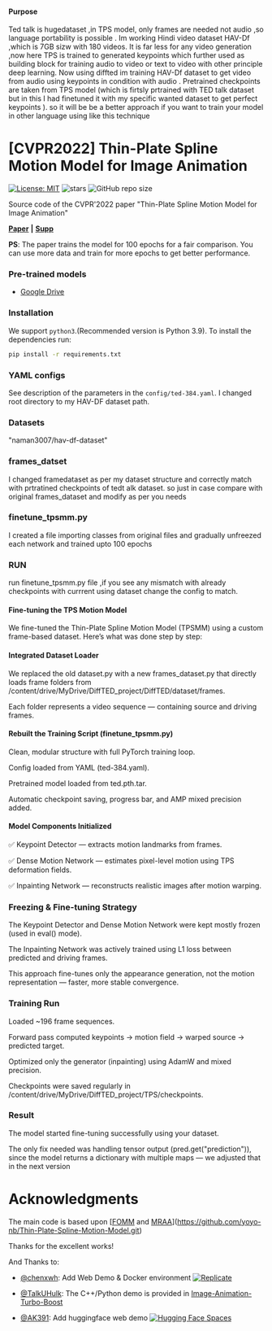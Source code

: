 #### Purpose
Ted talk is hugedataset ,in TPS model, only frames are needed not audio ,so language portability is possible . Im working Hindi video dataset HAV-Df ,which is 7GB sizw with 180 videos. It is far less for any video generation ,now here TPS is trained to generated keypoints which further used as building block for training audio to video or text to video with other principle deep learning. Now using diffted im training HAV-Df dataset to get video from audio using keypoints in condition with audio . Pretrained checkpoints are taken from TPS model (which is firtsly prtrained with TED talk dataset but in this I had finetuned it with my specific wanted dataset to get perfect keypoints ). so it will be be a better approach if you want to train  your model in other language using like this technique

# [CVPR2022] Thin-Plate Spline Motion Model for Image Animation

[![License: MIT](https://img.shields.io/badge/License-MIT-yellow.svg)](LICENSE)
![stars](https://img.shields.io/github/stars/yoyo-nb/Thin-Plate-Spline-Motion-Model.svg?style=flat)
![GitHub repo size](https://img.shields.io/github/repo-size/yoyo-nb/Thin-Plate-Spline-Motion-Model.svg)

Source code of the CVPR'2022 paper "Thin-Plate Spline Motion Model for Image Animation"

[**Paper**](https://arxiv.org/abs/2203.14367) **|** [**Supp**](https://cloud.tsinghua.edu.cn/f/f7b8573bb5b04583949f/?dl=1)

**PS**: The paper trains the model for 100 epochs for a fair comparison. You can use more data and train for more epochs to get better performance.


### Pre-trained models
- [Google Drive](https://drive.google.com/drive/folders/1pNDo1ODQIb5HVObRtCmubqJikmR7VVLT?usp=sharing)


### Installation

We support ```python3```.(Recommended version is Python 3.9).
To install the dependencies run:
```bash
pip install -r requirements.txt
```
### YAML configs

See description of the parameters in the ```config/ted-384.yaml```. I changed root directory to my HAV-DF dataset path.

### Datasets
 "naman3007/hav-df-dataset"

 ### frames_datset 
 I changed framedataset as per my dataset structure and correctly match with prtratined checkpoints of tedt alk dataset. so just in case compare with original frames_dataset and modify as per you needs
### finetune_tpsmm.py
I created a file importing classes from original files and gradually unfreezed each network and trained upto 100 epochs
### RUN
run finetune_tpsmm.py file ,if you see any mismatch with already checkpoints with currrent using dataset change the config to match.

#### Fine-tuning the TPS Motion Model

We fine-tuned the Thin-Plate Spline Motion Model (TPSMM) using a custom frame-based dataset.
Here’s what was done step by step:

#### Integrated Dataset Loader

We replaced the old dataset.py with a new frames_dataset.py that directly loads frame folders from
/content/drive/MyDrive/DiffTED_project/DiffTED/dataset/frames.

Each folder represents a video sequence — containing source and driving frames.

#### Rebuilt the Training Script (finetune_tpsmm.py)

Clean, modular structure with full PyTorch training loop.

Config loaded from YAML (ted-384.yaml).

Pretrained model loaded from ted.pth.tar.

Automatic checkpoint saving, progress bar, and AMP mixed precision added.

#### Model Components Initialized

✅ Keypoint Detector — extracts motion landmarks from frames.

✅ Dense Motion Network — estimates pixel-level motion using TPS deformation fields.

✅ Inpainting Network — reconstructs realistic images after motion warping.

### Freezing & Fine-tuning Strategy

The Keypoint Detector and Dense Motion Network were kept mostly frozen (used in eval() mode).

The Inpainting Network was actively trained using L1 loss between predicted and driving frames.

This approach fine-tunes only the appearance generation, not the motion representation — faster, more stable convergence.

### Training Run

Loaded ~196 frame sequences.

Forward pass computed keypoints → motion field → warped source → predicted target.

Optimized only the generator (inpainting) using AdamW and mixed precision.

Checkpoints were saved regularly in /content/drive/MyDrive/DiffTED_project/TPS/checkpoints.

### Result

The model started fine-tuning successfully using your dataset.

The only fix needed was handling tensor output (pred.get("prediction")), since the model returns a dictionary with multiple maps — we adjusted that in the next version
# Acknowledgments
The main code is based upon [[FOMM](https://github.com/AliaksandrSiarohin/first-order-model) and [MRAA](https://github.com/snap-research/articulated-animation)](https://github.com/yoyo-nb/Thin-Plate-Spline-Motion-Model.git)

Thanks for the excellent works!

And Thanks to:

- [@chenxwh](https://github.com/chenxwh): Add Web Demo & Docker environment [![Replicate](https://replicate.com/yoyo-nb/thin-plate-spline-motion-model/badge)](https://replicate.com/yoyo-nb/thin-plate-spline-motion-model) 

- [@TalkUHulk](https://github.com/TalkUHulk): The C++/Python demo is provided in [Image-Animation-Turbo-Boost](https://github.com/TalkUHulk/Image-Animation-Turbo-Boost)

- [@AK391](https://github.com/AK391): Add huggingface web demo [![Hugging Face Spaces](https://img.shields.io/badge/%F0%9F%A4%97%20Hugging%20Face-Spaces-blue)](https://huggingface.co/spaces/CVPR/Image-Animation-using-Thin-Plate-Spline-Motion-Model)
